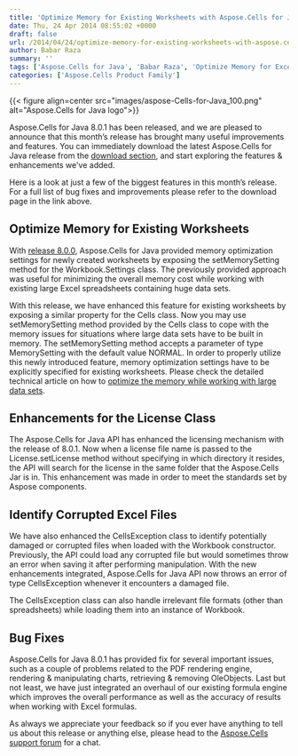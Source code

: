 ```yaml
---
title: 'Optimize Memory for Existing Worksheets with Aspose.Cells for Java 8.0.1'
date: Thu, 24 Apr 2014 08:55:02 +0000
draft: false
url: /2014/04/24/optimize-memory-for-existing-worksheets-with-aspose.cells-for-java-8.0.1/
author: Babar Raza
summary: ''
tags: ['Aspose.Cells for Java', 'Babar Raza', 'Optimize Memory for Excel Worksheets in Java']
categories: ['Aspose.Cells Product Family']
---
```




{{< figure align=center src="images/aspose-Cells-for-Java_100.png" alt="Aspose.Cells for Java logo">}}


Aspose.Cells for Java 8.0.1 has been released, and we are pleased to announce that this month’s release has brought many useful improvements and features. You can immediately download the latest Aspose.Cells for Java release from the [download section][1], and start exploring the features & enhancements we've added.

Here is a look at just a few of the biggest features in this month’s release. For a full list of bug fixes and improvements please refer to the download page in the link above.

## Optimize Memory for Existing Worksheets

With [release 8.0.0][2], Aspose.Cells for Java provided memory optimization settings for newly created worksheets by exposing the setMemorySetting method for the Workbook.Settings class. The previously provided approach was useful for minimizing the overall memory cost while working with existing large Excel spreadsheets containing huge data sets.

With this release, we have enhanced this feature for existing worksheets by exposing a similar property for the Cells class. Now you may use setMemorySetting method provided by the Cells class to cope with the memory issues for situations where large data sets have to be built in memory. The setMemorySetting method accepts a parameter of type MemorySetting with the default value NORMAL. In order to properly utilize this newly introduced feature, memory optimization settings have to be explicitly specified for existing worksheets. Please check the detailed technical article on how to [optimize the memory while working with large data sets][3].

## Enhancements for the License Class

The Aspose.Cells for Java API has enhanced the licensing mechanism with the release of 8.0.1. Now when a license file name is passed to the License.setLicense method without specifying in which directory it resides, the API will search for the license in the same folder that the Aspose.Cells Jar is in. This enhancement was made in order to meet the standards set by Aspose components.

## Identify Corrupted Excel Files

We have also enhanced the CellsException class to identify potentially damaged or corrupted files when loaded with the Workbook constructor. Previously, the API could load any corrupted file but would sometimes throw an error when saving it after performing manipulation. With the new enhancements integrated, Aspose.Cells for Java API now throws an error of type CellsException whenever it encounters a damaged file.

The CellsException class can also handle irrelevant file formats (other than spreadsheets) while loading them into an instance of Workbook.

## Bug Fixes

Aspose.Cells for Java 8.0.1 has provided fix for several important issues, such as a couple of problems related to the PDF rendering engine, rendering & manipulating charts, retrieving & removing OleObjects. Last but not least, we have just integrated an overhaul of our existing formula engine which improves the overall performance as well as the accuracy of results when working with Excel formulas.

As always we appreciate your feedback so if you ever have anything to tell us about this release or anything else, please head to the [Aspose.Cells support forum][4] for a chat.




[1]: https://downloads.aspose.com/cells/java
[2]: https://blog.aspose.com/2014/04/01/memory-usage-optimized-and-set-the-creation-time-in-the-generated-pdf-using-aspose.cells-for-java-8.0.0
[3]: http://docs.aspose.com/display/cellsjava/Optimizing+Memory+Usage+while+Working+with+Big+Files+having+Large+Datasets
[4]: http://forum.aspose.com




